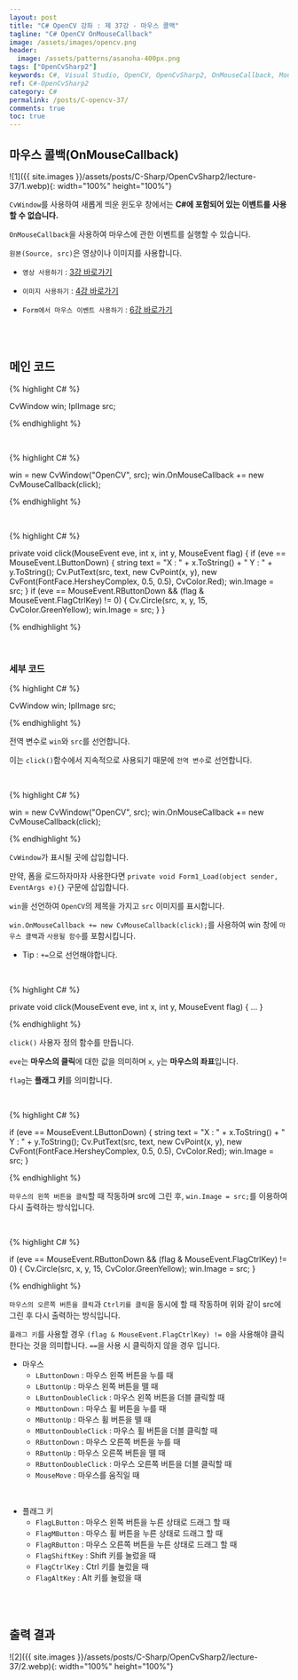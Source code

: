 ```yaml
---
layout: post
title: "C# OpenCV 강좌 : 제 37강 - 마우스 콜백"
tagline: "C# OpenCV OnMouseCallback"
image: /assets/images/opencv.png
header:
  image: /assets/patterns/asanoha-400px.png
tags: ["OpenCvSharp2"]
keywords: C#, Visual Studio, OpenCV, OpenCvSharp2, OnMouseCallback, Mouse Callback
ref: C#-OpenCvSharp2
category: C#
permalink: /posts/C-opencv-37/
comments: true
toc: true
---
```


## 마우스 콜백(OnMouseCallback)

![1]({{ site.images }}/assets/posts/C-Sharp/OpenCvSharp2/lecture-37/1.webp){: width="100%" height="100%"}

`CvWindow`를 사용하여 새롭게 띄운 윈도우 창에서는 **C#에 포함되어 있는 이벤트를 사용할 수 없습니다.**

`OnMouseCallback`을 사용하여 마우스에 관한 이벤트를 실행할 수 있습니다.

`원본(Source, src)`은 영상이나 이미지를 사용합니다.

- `영상 사용하기` : [3강 바로가기][3강]

- `이미지 사용하기` : [4강 바로가기][4강]

- `Form에서 마우스 이벤트 사용하기` : [6강 바로가기][6강]

<br>
<br>

## 메인 코드

{% highlight C# %}

CvWindow win;
IplImage src;

{% endhighlight %}

<br>

{% highlight C# %}

win = new CvWindow("OpenCV", src);
win.OnMouseCallback += new CvMouseCallback(click);

{% endhighlight %}

<br>

{% highlight C# %}

private void click(MouseEvent eve, int x, int y, MouseEvent flag)
{
    if (eve == MouseEvent.LButtonDown)
    {
        string text = "X : " + x.ToString() + " Y : " + y.ToString();
        Cv.PutText(src, text, new CvPoint(x, y), new CvFont(FontFace.HersheyComplex, 0.5, 0.5), CvColor.Red);
        win.Image = src;
    }
    if (eve == MouseEvent.RButtonDown && (flag & MouseEvent.FlagCtrlKey) != 0)
    {
        Cv.Circle(src, x, y, 15, CvColor.GreenYellow);
        win.Image = src;
    }
}

{% endhighlight %}

<br>

### 세부 코드

{% highlight C# %}

CvWindow win;
IplImage src;

{% endhighlight %}

전역 변수로 `win`와 `src`를 선언합니다.

이는 `click()`함수에서 지속적으로 사용되기 때문에 `전역 변수`로 선언합니다.

<br>

{% highlight C# %}

win = new CvWindow("OpenCV", src);
win.OnMouseCallback += new CvMouseCallback(click);

{% endhighlight %}

`CvWindow`가 표시될 곳에 삽입합니다.

만약, 폼을 로드하자마자 사용한다면 `private void Form1_Load(object sender, EventArgs e){}` 구문에 삽입합니다.

`win`을 선언하여 `OpenCV`의 제목을 가지고 `src` 이미지를 표시합니다.

`win.OnMouseCallback += new CvMouseCallback(click);`를 사용하여 win 창에 `마우스 콜백`과 `사용될 함수`를 포함시킵니다.

- Tip : `+=`으로 선언해야합니다.

<br>

{% highlight C# %}

private void click(MouseEvent eve, int x, int y, MouseEvent flag)
{
    ...
}

{% endhighlight %}

`click()` 사용자 정의 함수를 만듭니다.

`eve`는 **마우스의 클릭**에 대한 값을 의미하며 `x`, `y`는 **마우스의 좌표**입니다.

`flag`는 **플래그 키**를 의미합니다.

<br>

{% highlight C# %}

if (eve == MouseEvent.LButtonDown)
{
    string text = "X : " + x.ToString() + " Y : " + y.ToString();
    Cv.PutText(src, text, new CvPoint(x, y), new CvFont(FontFace.HersheyComplex, 0.5, 0.5), CvColor.Red);
    win.Image = src;
}

{% endhighlight %}

`마우스의 왼쪽 버튼을 클릭`할 때 작동하며 src에 그린 후, `win.Image = src;`를 이용하여 다시 출력하는 방식입니다.

<br>

{% highlight C# %}

if (eve == MouseEvent.RButtonDown && (flag & MouseEvent.FlagCtrlKey) != 0)
{
    Cv.Circle(src, x, y, 15, CvColor.GreenYellow);
    win.Image = src;
}

{% endhighlight %}

`마우스의 오른쪽 버튼을 클릭`과 `Ctrl키를 클릭`을 동시에 할 때 작동하며 위와 같이 src에 그린 후 다시 출력하는 방식입니다.

`플래그 키`를 사용할 경우 `(flag & MouseEvent.FlagCtrlKey) != 0`을 사용해야 클릭한다는 것을 의미합니다. `==`을 사용 시 클릭하지 않을 경우 입니다.

* 마우스
    * `LButtonDown` : 마우스 왼쪽 버튼을 누를 때
    * `LButtonUp` : 마우스 왼쪽 버튼을 뗄 때
    * `LButtonDoubleClick` : 마우스 왼쪽 버튼을 더블 클릭할 때
    * `MButtonDown` : 마우스 휠 버튼을 누를 때
    * `MButtonUp` : 마우스 휠 버튼을 뗄 때
    * `MButtonDoubleClick` : 마우스 휠 버튼을 더블 클릭할 때
    * `RButtonDown` : 마우스 오른쪽 버튼을 누를 때
    * `RButtonUp` : 마우스 오른쪽 버튼을 뗄 때
    * `RButtonDoubleClick` : 마우스 오른쪽 버튼을 더블 클릭할 때
    * `MouseMove` : 마우스를 움직일 때

<br>

* 플래그 키
    * `FlagLButton` : 마우스 왼쪽 버튼을 누른 상태로 드래그 할 때
    * `FlagMButton` : 마우스 휠 버튼을 누른 상태로 드래그 할 때
    * `FlagRButton` : 마우스 오른쪽 버튼을 누른 상태로 드래그 할 때
    * `FlagShiftKey` : Shift 키를 눌렀을 때
    * `FlagCtrlKey` : Ctrl 키를 눌렀을 때
    * `FlagAltKey` : Alt 키를 눌렀을 때

<br>
<br>

## 출력 결과

![2]({{ site.images }}/assets/posts/C-Sharp/OpenCvSharp2/lecture-37/2.webp){: width="100%" height="100%"}

[3강]: https://076923.github.io/posts/C-opencv-3/
[4강]: https://076923.github.io/posts/C-opencv-4/
[6강]: https://076923.github.io/posts/C-6/
